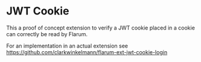 # JWT Cookie

This a proof of concept extension to verify a JWT cookie placed in a cookie can correctly be read by Flarum.

For an implementation in an actual extension see https://github.com/clarkwinkelmann/flarum-ext-jwt-cookie-login
